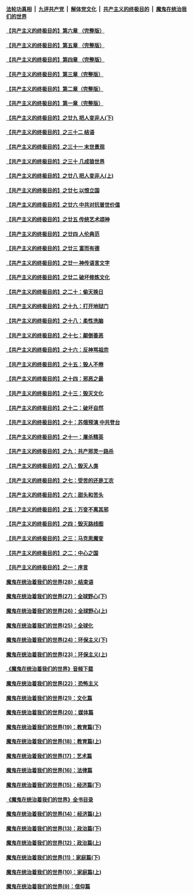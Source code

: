 

####  [法轮功真相](../../../../basic/blob/master/README.md?t=04250731) &nbsp;|&nbsp; [九评共产党](../../../../9ping.md/blob/master/README.md?t=04250731) &nbsp;|&nbsp; [解体党文化](../../../../jtdwh.md/blob/master/README.md?t=04250731)  &nbsp;|&nbsp; [共产主义的终极目的](../../../../gczydzjmd.md/blob/master/README.md?t=04250731) &nbsp;|&nbsp; [魔鬼在统治我们的世界](../../../../mgztzwmdsj.md/blob/master/README.md?t=04250731) 

#### [【共产主义的终极目的】第六章 （完整版）](../pages/nsc422/n11428913.md?t=04250731) 

#### [【共产主义的终极目的】第五章 （完整版）](../pages/nsc422/n11428912.md?t=04250731) 

#### [【共产主义的终极目的】第四章 （完整版）](../pages/nsc422/n11428907.md?t=04250731) 

#### [【共产主义的终极目的】第三章（完整版）](../pages/nsc422/n11428848.md?t=04250731) 

#### [【共产主义的终极目的】第二章（完整版）](../pages/nsc422/n11428831.md?t=04250731) 

#### [【共产主义的终极目的】第一章（完整版）](../pages/nsc422/n11417651.md?t=04250731) 

#### [【共产主义的终极目的】之廿九 把人变非人(下)](../pages/nsc422/n11344140.md?t=04250731) 

#### [【共产主义的终极目的】之三十二 结语](../pages/nsc422/n11360535.md?t=04250731) 

#### [【共产主义的终极目的】之三十一 末世景观](../pages/nsc422/n11351129.md?t=04250731) 

#### [【共产主义的终极目的】之三十 几成狼世界](../pages/nsc422/n11348280.md?t=04250731) 

#### [【共产主义的终极目的】之廿八 把人变非人(上)](../pages/nsc422/n11340492.md?t=04250731) 

#### [【共产主义的终极目的】之廿七 以恨立国](../pages/nsc422/n11336944.md?t=04250731) 

#### [【共产主义的终极目的】之廿六 中共对抗普世价值](../pages/nsc422/n11324785.md?t=04250731) 

#### [【共产主义的终极目的】之廿五 传统艺术颂神](../pages/nsc422/n11296396.md?t=04250731) 

#### [【共产主义的终极目的】之廿四 人伦典范](../pages/nsc422/n11296397.md?t=04250731) 

#### [【共产主义的终极目的】之廿三 富而有德](../pages/nsc422/n11283598.md?t=04250731) 

#### [【共产主义的终极目的】之廿一 神传语言文字](../pages/nsc422/n11263265.md?t=04250731) 

#### [【共产主义的终极目的】之廿二 破坏修炼文化](../pages/nsc422/n11245728.md?t=04250731) 

#### [【共产主义的终极目的】之二十：偷天换日](../pages/nsc422/n11238846.md?t=04250731) 

#### [【共产主义的终极目的】之十九：打开地狱门](../pages/nsc422/n11206376.md?t=04250731) 

#### [【共产主义的终极目的】之十八：柔性洗脑](../pages/nsc422/n11199994.md?t=04250731) 

#### [【共产主义的终极目的】之十七：颠倒善恶](../pages/nsc422/n11179782.md?t=04250731) 

#### [【共产主义的终极目的】之十六：反神骂祖宗](../pages/nsc422/n11166798.md?t=04250731) 

#### [【共产主义的终极目的】之十五：毁人不倦](../pages/nsc422/n11166792.md?t=04250731) 

#### [【共产主义的终极目的】之十四：邪恶之最](../pages/nsc422/n11150249.md?t=04250731) 

#### [【共产主义的终极目的】之十三：毁灭文化](../pages/nsc422/n11135227.md?t=04250731) 

#### [【共产主义的终极目的】之十二：破坏自然](../pages/nsc422/n11135214.md?t=04250731) 

#### [【共产主义的终极目的】之十：苏俄预演 中共登台](../pages/nsc422/n11118424.md?t=04250731) 

#### [【共产主义的终极目的】之十一：屠杀精英](../pages/nsc422/n11118442.md?t=04250731) 

#### [【共产主义的终极目的】之九：共产邪灵一路杀](../pages/nsc422/n11114139.md?t=04250731) 

#### [【共产主义的终极目的】之八：毁灭人类](../pages/nsc422/n11108503.md?t=04250731) 

#### [【共产主义的终极目的】之七：受苦的还是工农](../pages/nsc422/n11101809.md?t=04250731) 

#### [【共产主义的终极目的】之六：甜头和苦头](../pages/nsc422/n11096971.md?t=04250731) 

#### [【共产主义的终极目的】之五：万变不离其邪](../pages/nsc422/n11091285.md?t=04250731) 

#### [【共产主义的终极目的】之四：毁灭路线图](../pages/nsc422/n11086284.md?t=04250731) 

#### [【共产主义的终极目的】之三：马克思魔变](../pages/nsc422/n11061941.md?t=04250731) 

#### [【共产主义的终极目的】之二：中心之国](../pages/nsc422/n11047728.md?t=04250731) 

#### [【共产主义的终极目的】之一：序言](../pages/nsc422/n11086077.md?t=04250731) 

#### [魔鬼在统治着我们的世界(28)：结束语](../pages/nsc422/n10936246.md?t=04250731) 

#### [魔鬼在统治着我们的世界(27)：全球野心(下)](../pages/nsc422/n10928319.md?t=04250731) 

#### [魔鬼在统治着我们的世界(26)：全球野心(上)](../pages/nsc422/n10900318.md?t=04250731) 

#### [魔鬼在统治着我们的世界(25)：全球化](../pages/nsc422/n10788205.md?t=04250731) 

#### [魔鬼在统治着我们的世界(24)：环保主义(下)](../pages/nsc422/n10695307.md?t=04250731) 

#### [魔鬼在统治着我们的世界(23)：环保主义(上)](../pages/nsc422/n10688613.md?t=04250731) 

#### [《魔鬼在统治着我们的世界》音频下载](../pages/nsc422/n10635553.md?t=04250731) 

#### [魔鬼在统治着我们的世界(22)：恐怖主义](../pages/nsc422/n10614727.md?t=04250731) 

#### [魔鬼在统治着我们的世界(21)：文化篇](../pages/nsc422/n10597706.md?t=04250731) 

#### [魔鬼在统治着我们的世界(20)：媒体篇](../pages/nsc422/n10586579.md?t=04250731) 

#### [魔鬼在统治着我们的世界(19)：教育篇(下)](../pages/nsc422/n10564808.md?t=04250731) 

#### [魔鬼在统治着我们的世界(18)：教育篇(上)](../pages/nsc422/n10526970.md?t=04250731) 

#### [魔鬼在统治着我们的世界(17)：艺术篇](../pages/nsc422/n10499093.md?t=04250731) 

#### [魔鬼在统治着我们的世界(16)：法律篇](../pages/nsc422/n10485969.md?t=04250731) 

#### [魔鬼在统治着我们的世界(15)：经济篇(下)](../pages/nsc422/n10469975.md?t=04250731) 

#### [《魔鬼在统治着我们的世界》全书目录](../pages/nsc422/n10464261.md?t=04250731) 

#### [魔鬼在统治着我们的世界(14)：经济篇(上)](../pages/nsc422/n10457370.md?t=04250731) 

#### [魔鬼在统治着我们的世界(13)：政治篇(下)](../pages/nsc422/n10448270.md?t=04250731) 

#### [魔鬼在统治着我们的世界(12)：政治篇(上)](../pages/nsc422/n10444576.md?t=04250731) 

#### [魔鬼在统治着我们的世界(11)：家庭篇(下)](../pages/nsc422/n10440961.md?t=04250731) 

#### [魔鬼在统治着我们的世界(10)：家庭篇(上)](../pages/nsc422/n10435448.md?t=04250731) 

#### [魔鬼在统治着我们的世界(9)：信仰篇](../pages/nsc422/n10432159.md?t=04250731) 

